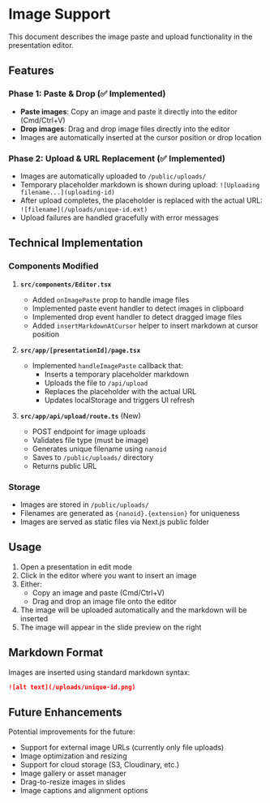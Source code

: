 # Image Support

This document describes the image paste and upload functionality in the presentation editor.

## Features

### Phase 1: Paste & Drop (✅ Implemented)

- **Paste images**: Copy an image and paste it directly into the editor (Cmd/Ctrl+V)
- **Drop images**: Drag and drop image files directly into the editor
- Images are automatically inserted at the cursor position or drop location

### Phase 2: Upload & URL Replacement (✅ Implemented)

- Images are automatically uploaded to `/public/uploads/`
- Temporary placeholder markdown is shown during upload: `![Uploading filename...](uploading-id)`
- After upload completes, the placeholder is replaced with the actual URL: `![filename](/uploads/unique-id.ext)`
- Upload failures are handled gracefully with error messages

## Technical Implementation

### Components Modified

1. **`src/components/Editor.tsx`**

   - Added `onImagePaste` prop to handle image files
   - Implemented paste event handler to detect images in clipboard
   - Implemented drop event handler to detect dragged image files
   - Added `insertMarkdownAtCursor` helper to insert markdown at cursor position

2. **`src/app/[presentationId]/page.tsx`**

   - Implemented `handleImagePaste` callback that:
     - Inserts a temporary placeholder markdown
     - Uploads the file to `/api/upload`
     - Replaces the placeholder with the actual URL
     - Updates localStorage and triggers UI refresh

3. **`src/app/api/upload/route.ts`** (New)
   - POST endpoint for image uploads
   - Validates file type (must be image)
   - Generates unique filename using `nanoid`
   - Saves to `/public/uploads/` directory
   - Returns public URL

### Storage

- Images are stored in `/public/uploads/`
- Filenames are generated as `{nanoid}.{extension}` for uniqueness
- Images are served as static files via Next.js public folder

## Usage

1. Open a presentation in edit mode
2. Click in the editor where you want to insert an image
3. Either:
   - Copy an image and paste (Cmd/Ctrl+V)
   - Drag and drop an image file onto the editor
4. The image will be uploaded automatically and the markdown will be inserted
5. The image will appear in the slide preview on the right

## Markdown Format

Images are inserted using standard markdown syntax:

```markdown
![alt text](/uploads/unique-id.png)
```

## Future Enhancements

Potential improvements for the future:

- Support for external image URLs (currently only file uploads)
- Image optimization and resizing
- Support for cloud storage (S3, Cloudinary, etc.)
- Image gallery or asset manager
- Drag-to-resize images in slides
- Image captions and alignment options
